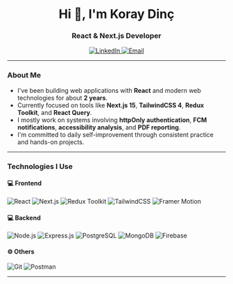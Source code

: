 <h1 align="center">Hi 👋, I'm Koray Dinç</h1>
<h3 align="center">React & Next.js Developer</h3>

<p align="center">
  <a href="https://www.linkedin.com/in/koray-din%c3%a7-30185a25b/" target="_blank">
    <img src="https://img.shields.io/badge/LinkedIn-0077B5?style=flat&logo=linkedin&logoColor=white" alt="LinkedIn" />
  </a>
  <a href="mailto:koraydinc.dev@gmail.com">
    <img src="https://img.shields.io/badge/E--Mail-D14836?style=flat&logo=gmail&logoColor=white" alt="Email" />
  </a>
</p>

---

### About Me

-  I've been building web applications with **React** and modern web technologies for about **2 years**.  
-  Currently focused on tools like **Next.js 15**, **TailwindCSS 4**, **Redux Toolkit**, and **React Query**.  
-  I mostly work on systems involving **httpOnly authentication**, **FCM notifications**, **accessibility analysis**, and **PDF reporting**.  
-  I'm committed to daily self-improvement through consistent practice and hands-on projects.

---

### Technologies I Use

#### 💻 Frontend
![React](https://img.shields.io/badge/React-20232a?style=flat&logo=react&logoColor=61DAFB)
![Next.js](https://img.shields.io/badge/Next.js-000000?style=flat&logo=next.js&logoColor=white)
![Redux Toolkit](https://img.shields.io/badge/Redux--Toolkit-593D88?style=flat&logo=redux&logoColor=white)
![TailwindCSS](https://img.shields.io/badge/Tailwind-06B6D4?style=flat&logo=tailwind-css&logoColor=white)
![Framer Motion](https://img.shields.io/badge/Framer--Motion-black?style=flat&logo=framer&logoColor=white)

#### 💻 Backend
![Node.js](https://img.shields.io/badge/Node.js-43853D?style=flat&logo=node.js&logoColor=white)
![Express.js](https://img.shields.io/badge/Express.js-000000?style=flat&logo=express&logoColor=white)
![PostgreSQL](https://img.shields.io/badge/PostgreSQL-336791?style=flat&logo=postgresql&logoColor=white)
![MongoDB](https://img.shields.io/badge/MongoDB-4EA94B?style=flat&logo=mongodb&logoColor=white)
![Firebase](https://img.shields.io/badge/Firebase-FFCA28?style=flat&logo=firebase&logoColor=black)

#### ⚙️ Others
![Git](https://img.shields.io/badge/Git-F05032?style=flat&logo=git&logoColor=white)
![Postman](https://img.shields.io/badge/Postman-FF6C37?style=flat&logo=postman&logoColor=white)

---
